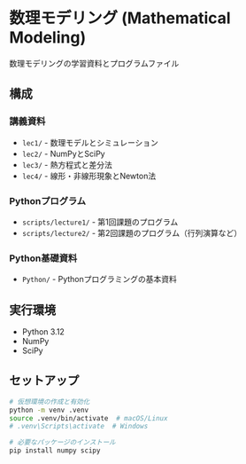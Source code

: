 # 数理モデリング (Mathematical Modeling)

数理モデリングの学習資料とプログラムファイル

## 構成

### 講義資料
- `lec1/` - 数理モデルとシミュレーション
- `lec2/` - NumPyとSciPy
- `lec3/` - 熱方程式と差分法
- `lec4/` - 線形・非線形現象とNewton法

### Pythonプログラム
- `scripts/lecture1/` - 第1回課題のプログラム
- `scripts/lecture2/` - 第2回課題のプログラム（行列演算など）

### Python基礎資料
- `Python/` - Pythonプログラミングの基本資料

## 実行環境
- Python 3.12
- NumPy
- SciPy

## セットアップ
```bash
# 仮想環境の作成と有効化
python -m venv .venv
source .venv/bin/activate  # macOS/Linux
# .venv\Scripts\activate  # Windows

# 必要なパッケージのインストール
pip install numpy scipy
```
